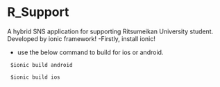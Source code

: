 # R_Support
A hybrid SNS application for supporting Ritsumeikan University student.
Developed by ionic framework!
-Firstly, install ionic!
- use the below command to build for ios or android.
```shell
 $ionic build android
```
```shell
 $ionic build ios
```
